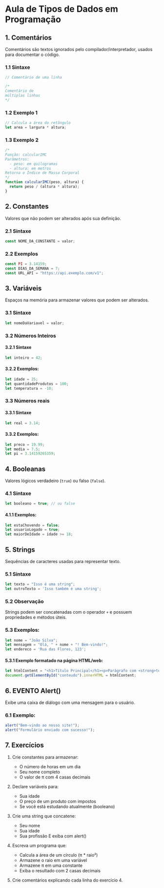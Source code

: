 # Aula de Tipos de Dados em Programação

## 1. Comentários
Comentários são textos ignorados pelo compilador/interpretador, usados para documentar o código.

### 1.1 Sintaxe
```javascript
// Comentário de uma linha

/*
Comentário de 
múltiplas linhas
*/
```

### 1.2 Exemplo 1
```javascript
// Calcula a área do retângulo
let area = largura * altura;
```

### 1.3 Exemplo 2
```javascript
/*
Função: calcularIMC
Parâmetros:
  - peso: em quilogramas
  - altura: em metros
Retorna o Índice de Massa Corporal
*/
function calcularIMC(peso, altura) {
  return peso / (altura * altura);
}
```

## 2. Constantes
Valores que não podem ser alterados após sua definição.

### 2.1 Sintaxe
```javascript
const NOME_DA_CONSTANTE = valor;
```

### 2.2 Exemplos
```javascript
const PI = 3.14159;
const DIAS_DA_SEMANA = 7;
const URL_API = "https://api.exemplo.com/v1";
```

## 3. Variáveis
Espaços na memória para armazenar valores que podem ser alterados.

### 3.1 Sintaxe
```javascript
let nomeDaVariavel = valor;
```

### 3.2 Números Inteiros
#### 3.2.1 Sintaxe
```javascript
let inteiro = 42;
```

#### 3.2.2 Exemplos:
```javascript
let idade = 25;
let quantidadeProdutos = 100;
let temperatura = -10;
```

### 3.3 Números reais
#### 3.3.1 Sintaxe
```javascript
let real = 3.14;
```

#### 3.3.2 Exemplos:
```javascript
let preco = 19.99;
let media = 7.5;
let pi = 3.14159265359;
```

## 4. Booleanas
Valores lógicos verdadeiro (`true`) ou falso (`false`).

### 4.1 Sintaxe
```javascript
let booleano = true; // ou false
```

#### 4.1.1 Exemplos:
```javascript
let estaChovendo = false;
let usuarioLogado = true;
let maiorDeIdade = idade >= 18;
```

## 5. Strings
Sequências de caracteres usadas para representar texto.

### 5.1 Sintaxe
```javascript
let texto = "Isso é uma string";
let outroTexto = 'Isso também é uma string';
```

### 5.2 Observação
Strings podem ser concatenadas com o operador `+` e possuem propriedades e métodos úteis.

### 5.3 Exemplos:
```javascript
let nome = "João Silva";
let mensagem = "Olá, " + nome + "! Bem-vindo!";
let endereco = 'Rua das Flores, 123';
```

#### 5.3.1 Exemplo formatado na página HTML/web:
```javascript
let htmlContent = "<h1>Título Principal</h1><p>Parágrafo com <strong>texto em negrito</strong>.</p>";
document.getElementById("conteudo").innerHTML = htmlContent;
```

## 6. EVENTO Alert()
Exibe uma caixa de diálogo com uma mensagem para o usuário.

### 6.1 Exemplo:
```javascript
alert("Bem-vindo ao nosso site!");
alert("Formulário enviado com sucesso!");
```

## 7. Exercícios

1. Crie constantes para armazenar:
   - O número de horas em um dia
   - Seu nome completo
   - O valor de π com 4 casas decimais

2. Declare variáveis para:
   - Sua idade
   - O preço de um produto com impostos
   - Se você está estudando atualmente (booleano)

3. Crie uma string que concatene:
   - Seu nome
   - Sua idade
   - Sua profissão
   E exiba com alert()

4. Escreva um programa que:
   - Calcula a área de um círculo (π * raio²)
   - Armazene o raio em uma variável
   - Armazene π em uma constante
   - Exiba o resultado com 2 casas decimais

5. Crie comentários explicando cada linha do exercício 4.
